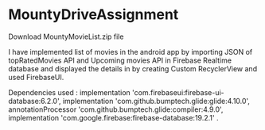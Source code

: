 # MountyDriveAssignment
Download MountyMovieList.zip file


I have implemented list of movies in the  android app by importing JSON of topRatedMovies API and Upcoming movies API in Firebase Realtime database and displayed the details in by creating Custom RecyclerView and used FirebaseUI.

Dependencies used :
 implementation 'com.firebaseui:firebase-ui-database:6.2.0', 
 implementation 'com.github.bumptech.glide:glide:4.10.0', 
 annotationProcessor 'com.github.bumptech.glide:compiler:4.9.0', 
 implementation 'com.google.firebase:firebase-database:19.2.1' .
